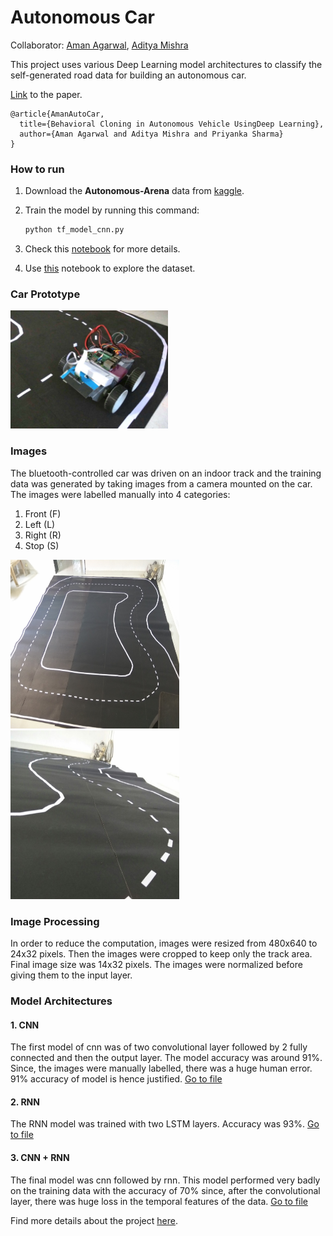 # Autonomous Car
Collaborator: [Aman Agarwal](https://amanbasu.github.io), [Aditya Mishra](https://aditya985.github.io)

This project uses various Deep Learning model architectures to classify the self-generated road data for building an autonomous car.

[Link](amanagarwal.io/files/autoCar.pdf) to the paper.
```
@article{AmanAutoCar,
  title={Behavioral Cloning in Autonomous Vehicle UsingDeep Learning},
  author={Aman Agarwal and Aditya Mishra and Priyanka Sharma}
}
```


### How to run

1. Download the **Autonomous-Arena** data from [kaggle](https://www.kaggle.com/firstofhisname/indoor-car-track).

2. Train the model by running this command:

   ```bash
   python tf_model_cnn.py
   ```

3. Check this [notebook](Review.ipynb) for more details.

4. Use [this](https://www.kaggle.com/firstofhisname/autonomous-arena-guide) notebook to explore the dataset.

### Car Prototype

<img src="images/Car_image.jpg" width="50%"/>

### Images

The bluetooth-controlled car was driven on an indoor track and the training data was generated by taking images from a camera mounted on the car. The images were labelled manually into 4 categories:
1. Front (F)
2. Left  (L)
3. Right (R)
4. Stop  (S)

<img src="images/track_image1.jpg" width="270px" height="270px"/> <img src="images/track_image3.jpg" width="270px" height="270px"/>

### Image Processing
In order to reduce the computation, images were resized from 480x640 to 24x32 pixels.
Then the images were cropped to keep only the track area. Final image size was 14x32 pixels.
The images were normalized before giving them to the input layer.

### Model Architectures
#### 1. CNN
The first model of cnn was of two convolutional layer followed by 2 fully connected and then the output layer.
The model accuracy was around 91%.
Since, the images were manually labelled, there was a huge human error. 91% accuracy of model is hence justified.
[Go to file](tf_model_cnn.py)

#### 2. RNN
The RNN model was trained with two LSTM layers. Accuracy was 93%.
[Go to file](tf_model_rnn.py)

#### 3. CNN + RNN

The final model was cnn followed by rnn. This model performed very badly on the training data with the accuracy of 70% since, after the convolutional layer, there was huge loss in the temporal features of the data.
[Go to file](tf_model_cnn_rnn.py)

Find more details about the project [here](Review.ipynb).
